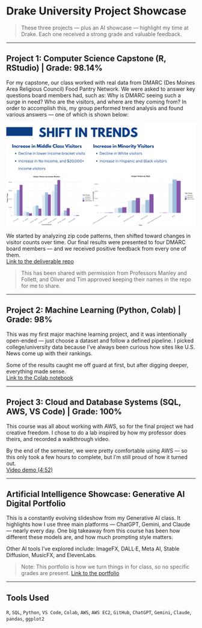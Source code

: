 # Drake University Project Showcase

> These three projects — plus an AI showcase — highlight my time at Drake. Each one received a strong grade and valuable feedback.

---

## Project 1: Computer Science Capstone (R, RStudio) | Grade: 98.14%  
For my capstone, our class worked with real data from DMARC (Des Moines Area Religious Council) Food Pantry Network. We were asked to answer key questions board members had, such as: Why is DMARC seeing such a surge in need? Who are the visitors, and where are they coming from? In order to accomplish this, my group performed trend analysis and found various answers — one of which is shown below:

![The rise of middle class minorities](https://raw.githubusercontent.com/Bradleyda932/2025-Resume/main/DMARC.png)



We started by analyzing zip code patterns, then shifted toward changes in visitor counts over time. Our final results were presented to four DMARC board members — and we received positive feedback from every one of them.  
[Link to the deliverable repo](https://github.com/Bradleyda932/DMARC-Project-Deliverable) 

> This has been shared with permission from Professors Manley and Follett, and Oliver and Tim approved keeping their names in the repo for me to share.

---

## Project 2: Machine Learning (Python, Colab) | Grade: 98%  
This was my first major machine learning project, and it was intentionally open-ended — just choose a dataset and follow a defined pipeline. I picked college/university data because I’ve always been curious how sites like U.S. News come up with their rankings.

Some of the results caught me off guard at first, but after digging deeper, everything made sense.  
[Link to the Colab notebook](https://colab.research.google.com/drive/10VQG-SypWoHKRV0bVFFrwt4SqGN7BO3R?usp=sharing)

---

## Project 3: Cloud and Database Systems (SQL, AWS, VS Code) | Grade: 100%  
This course was all about working with AWS, so for the final project we had creative freedom. I chose to do a lab inspired by how my professor does theirs, and recorded a walkthrough video. 

By the end of the semester, we were pretty comfortable using AWS — so this only took a few hours to complete, but I’m still proud of how it turned out.  
[Video demo (4:52)](https://youtu.be/c47q4eyswJo)

---

## Artificial Intelligence Showcase: Generative AI Digital Portfolio  
This is a constantly evolving slideshow from my Generative AI class. It highlights how I use three main platforms — ChatGPT, Gemini, and Claude — nearly every day. One big takeaway from this course has been how different these models are, and how much prompting style matters.

Other AI tools I’ve explored include: ImageFX, DALL·E, Meta AI, Stable Diffusion, MusicFX, and ElevenLabs.  

> Note: This portfolio is how we turn things in for class, so no specific grades are present. 
[Link to the portfolio](https://docs.google.com/presentation/d/1gxxbLjbwrt-RHYnDgLavBps4qDukjjNavULU4iQdw-8/edit?usp=sharing)

---

## Tools Used  
`R`, `SQL`, `Python`, `VS Code`, `Colab`, `AWS`, `AWS EC2`, `GitHub`, `ChatGPT`, `Gemini`, `Claude`, `pandas`, `ggplot2`

